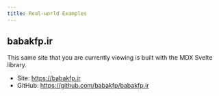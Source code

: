 ```yaml
---
title: Real-world Examples
---
```


## babakfp.ir

This same site that you are currently viewing is built with the MDX Svelte library.

-   Site: https://babakfp.ir
-   GitHub: https://github.com/babakfp/babakfp.ir
